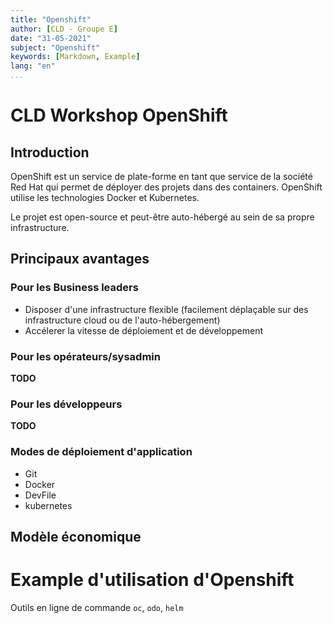 ```yaml
---
title: "Openshift"
author: [CLD - Groupe E]
date: "31-05-2021"
subject: "Openshift"
keywords: [Markdown, Example]
lang: "en"
...
```


# CLD Workshop OpenShift

## Introduction
OpenShift est un service de plate-forme en tant que service de la société Red Hat qui permet de déployer des projets dans des containers. OpenShift utilise les technologies Docker et Kubernetes.

Le projet est open-source et peut-être auto-hébergé au sein de sa propre infrastructure.

## Principaux avantages

### Pour les Business leaders

- Disposer d'une infrastructure flexible (facilement déplaçable sur des infrastructure cloud ou de l'auto-hébergement)
- Accélerer la vitesse de déploiement et de développement

### Pour les opérateurs/sysadmin
**TODO**

### Pour les développeurs
**TODO**

### Modes de déploiement d'application

- Git
- Docker
- DevFile
- kubernetes

## Modèle économique

# Example d'utilisation d'Openshift

Outils en ligne de commande ``oc``, ``odo``, ``helm``

